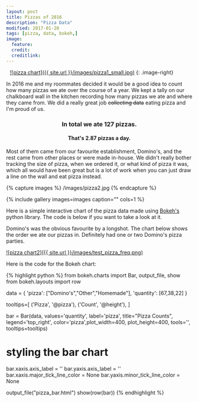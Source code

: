 ```yaml
---
layout: post
title: Pizzas of 2016
description: "Pizza Data"
modified: 2017-01-28
tags: [pizza, data, bokeh,]
image:
  feature:
  credit:
  creditlink: 
---
```



<a style="padding-left: 10px;" href="{{ site.url }}/images/pizza1.jpg">![pizza chart]({{ site.url }}/images/pizza1_small.jpg)</a>
{: .image-right}

In 2016 me and my roommates decided it would be a good idea to count how many pizzas we ate over the course of a year.
We kept a tally on our chalkboard wall in the kitchen recording how many pizzas we ate and where they came from.
We did a really great job ~~collecting data~~ eating pizza and I'm proud of us. 

<center>

<h3> In total we ate <b>127</b> pizzas.</h3>

<h4>That's <b>2.87</b> pizzas a day.</h4>

</center>

Most of them came from our favourite establishment, Domino's, and the rest came from other places or were made in-house. 
We didn't really bother tracking the size of pizza, when we ordered it, or what kind of pizza it was, which all would have been great but is a lot of work when you can just draw a line on the wall and eat pizza instead. 

{% capture images %}
	/images/pizza2.jpg
{% endcapture %}

{% include gallery images=images caption="" cols=1 %}

Here is a simple interactive chart of the pizza data made using [Bokeh's](http://bokeh.pydata.org/en/latest/) python library. The code is below if you want to take a look at it. 

<link rel="stylesheet" href="https://cdn.pydata.org/bokeh/release/bokeh-0.12.3.min.css" type="text/css" />   
<script type="text/javascript" src="https://cdn.pydata.org/bokeh/release/bokeh-0.12.3.min.js"></script>
<script type="text/javascript">
    Bokeh.set_log_level("info");
</script>
<center>
<div class="bk-root">
<div class="plotdiv" id="5a830989-be76-48dc-b4a5-144bcb3cbddd"></div>
</div>
			
<script type="text/javascript">
	Bokeh.$(function() {
	Bokeh.safely(function() {
	var docs_json = {"4e68ea1f-7b69-4d01-ac58-dcb0a692cf77":{"roots":{"references":[{"attributes":{"below":[{"id":"d99314c2-c99e-4737-823f-3fb14e1bde77","type":"CategoricalAxis"}],"left":[{"id":"5036509e-df3d-4e1b-a372-010ec4c42f33","type":"LinearAxis"}],"plot_height":400,"plot_width":400,"renderers":[{"id":"db212ada-03c2-489e-87ee-bd8d99d026f3","type":"GlyphRenderer"},{"id":"b05beb98-9f34-4410-bf17-09832768f24f","type":"GlyphRenderer"},{"id":"7d228483-3749-4e39-a4a5-213423a63f13","type":"GlyphRenderer"},{"id":"04d474f7-822c-4303-866e-47b2f6874be8","type":"Legend"},{"id":"d99314c2-c99e-4737-823f-3fb14e1bde77","type":"CategoricalAxis"},{"id":"5036509e-df3d-4e1b-a372-010ec4c42f33","type":"LinearAxis"},{"id":"190e5a39-4b90-41f9-a95a-0578132f8153","type":"Grid"}],"title":{"id":"d73dae95-35ba-4465-80f4-e17b2c64612f","type":"Title"},"tool_events":{"id":"51081c14-938c-472b-a725-73fcb1924c2a","type":"ToolEvents"},"toolbar":{"id":"fe1658d7-eba3-43d0-8f47-650ec58f9b4d","type":"Toolbar"},"x_mapper_type":"auto","x_range":{"id":"87c05da0-9c64-4a83-939d-c2bbbffebd01","type":"FactorRange"},"y_mapper_type":"auto","y_range":{"id":"6fa6b8b1-27b3-4a44-974c-14db16ee2fc3","type":"Range1d"}},"id":"fac26ca8-9366-4f0e-a069-7fd16e3541aa","subtype":"Chart","type":"Plot"},{"attributes":{"label":{"value":"Other"},"renderers":[{"id":"b05beb98-9f34-4410-bf17-09832768f24f","type":"GlyphRenderer"}]},"id":"b8596926-8125-4ae0-a0bc-f22cb59f7519","type":"LegendItem"},{"attributes":{"fill_alpha":{"field":"fill_alpha"},"fill_color":{"field":"color"},"height":{"field":"height","units":"data"},"line_color":{"field":"line_color"},"width":{"field":"width","units":"data"},"x":{"field":"x"},"y":{"field":"y"}},"id":"626fc704-9bef-47d6-bf02-675205d25ace","type":"Rect"},{"attributes":{"data_source":{"id":"c3362c23-c92a-4a77-81e7-4dfc071293e1","type":"ColumnDataSource"},"glyph":{"id":"379d90d5-53de-4e39-9fef-f92f6866b8c3","type":"Rect"},"hover_glyph":null,"nonselection_glyph":null,"selection_glyph":null},"id":"b05beb98-9f34-4410-bf17-09832768f24f","type":"GlyphRenderer"},{"attributes":{"fill_alpha":{"field":"fill_alpha"},"fill_color":{"field":"color"},"height":{"field":"height","units":"data"},"line_color":{"field":"line_color"},"width":{"field":"width","units":"data"},"x":{"field":"x"},"y":{"field":"y"}},"id":"379d90d5-53de-4e39-9fef-f92f6866b8c3","type":"Rect"},{"attributes":{"dimension":1,"plot":{"id":"fac26ca8-9366-4f0e-a069-7fd16e3541aa","subtype":"Chart","type":"Plot"},"ticker":{"id":"a0a61a03-aab0-4c77-9150-6a89e1df51f0","type":"BasicTicker"}},"id":"190e5a39-4b90-41f9-a95a-0578132f8153","type":"Grid"},{"attributes":{},"id":"51081c14-938c-472b-a725-73fcb1924c2a","type":"ToolEvents"},{"attributes":{},"id":"9b1480c3-72fc-4b60-80f7-ec0d1064cb6a","type":"CategoricalTickFormatter"},{"attributes":{"active_drag":"auto","active_scroll":"auto","active_tap":"auto","tools":[{"id":"409779f9-a05a-4215-ba10-377a4e15a52d","type":"HoverTool"}]},"id":"fe1658d7-eba3-43d0-8f47-650ec58f9b4d","type":"Toolbar"},{"attributes":{"callback":null,"plot":{"id":"fac26ca8-9366-4f0e-a069-7fd16e3541aa","subtype":"Chart","type":"Plot"},"tooltips":[["Pizza","@pizza"],["Count","@height"]]},"id":"409779f9-a05a-4215-ba10-377a4e15a52d","type":"HoverTool"},{"attributes":{},"id":"a0a61a03-aab0-4c77-9150-6a89e1df51f0","type":"BasicTicker"},{"attributes":{},"id":"3798c12f-4b27-4d0f-85b4-35d3e2ad7fc7","type":"CategoricalTicker"},{"attributes":{},"id":"85867a96-92de-4531-bc1f-26dc6fb8994d","type":"BasicTickFormatter"},{"attributes":{"items":[{"id":"772a45be-ae0f-46f4-aff3-9b660a8bce69","type":"LegendItem"},{"id":"b8596926-8125-4ae0-a0bc-f22cb59f7519","type":"LegendItem"},{"id":"33aac6d8-67c4-4654-af94-b517a0aeb43d","type":"LegendItem"}],"plot":{"id":"fac26ca8-9366-4f0e-a069-7fd16e3541aa","subtype":"Chart","type":"Plot"}},"id":"04d474f7-822c-4303-866e-47b2f6874be8","type":"Legend"},{"attributes":{"data_source":{"id":"73526b62-a84b-4ee8-be55-e5851e7c3f98","type":"ColumnDataSource"},"glyph":{"id":"626fc704-9bef-47d6-bf02-675205d25ace","type":"Rect"},"hover_glyph":null,"nonselection_glyph":null,"selection_glyph":null},"id":"7d228483-3749-4e39-a4a5-213423a63f13","type":"GlyphRenderer"},{"attributes":{"fill_alpha":{"field":"fill_alpha"},"fill_color":{"field":"color"},"height":{"field":"height","units":"data"},"line_color":{"field":"line_color"},"width":{"field":"width","units":"data"},"x":{"field":"x"},"y":{"field":"y"}},"id":"871c014a-8647-442d-a3a8-8f84cd7af730","type":"Rect"},{"attributes":{"axis_label":"","formatter":{"id":"85867a96-92de-4531-bc1f-26dc6fb8994d","type":"BasicTickFormatter"},"minor_tick_line_color":{"value":null},"plot":{"id":"fac26ca8-9366-4f0e-a069-7fd16e3541aa","subtype":"Chart","type":"Plot"},"ticker":{"id":"a0a61a03-aab0-4c77-9150-6a89e1df51f0","type":"BasicTicker"}},"id":"5036509e-df3d-4e1b-a372-010ec4c42f33","type":"LinearAxis"},{"attributes":{"label":{"value":"Homemade"},"renderers":[{"id":"7d228483-3749-4e39-a4a5-213423a63f13","type":"GlyphRenderer"}]},"id":"33aac6d8-67c4-4654-af94-b517a0aeb43d","type":"LegendItem"},{"attributes":{"children":[{"id":"fac26ca8-9366-4f0e-a069-7fd16e3541aa","subtype":"Chart","type":"Plot"}]},"id":"79d5da58-b62f-4a1f-8938-56fbca43f92c","type":"Row"},{"attributes":{"axis_label":"","formatter":{"id":"9b1480c3-72fc-4b60-80f7-ec0d1064cb6a","type":"CategoricalTickFormatter"},"major_label_orientation":0.7853981633974483,"major_tick_line_color":{"value":null},"plot":{"id":"fac26ca8-9366-4f0e-a069-7fd16e3541aa","subtype":"Chart","type":"Plot"},"ticker":{"id":"3798c12f-4b27-4d0f-85b4-35d3e2ad7fc7","type":"CategoricalTicker"}},"id":"d99314c2-c99e-4737-823f-3fb14e1bde77","type":"CategoricalAxis"},{"attributes":{"callback":null,"factors":["Domino's","Homemade","Other"]},"id":"87c05da0-9c64-4a83-939d-c2bbbffebd01","type":"FactorRange"},{"attributes":{"callback":null,"column_names":["line_color","line_alpha","color","fill_alpha","height","width","y","x","label"],"data":{"chart_index":[{"pizza":"Other"}],"color":["#407ee7"],"fill_alpha":[0.8],"height":[38.0],"label":[{"pizza":"Other"}],"line_alpha":[1.0],"line_color":["white"],"pizza":["Other"],"width":[0.8],"x":["Other"],"y":[19.0]}},"id":"c3362c23-c92a-4a77-81e7-4dfc071293e1","type":"ColumnDataSource"},{"attributes":{"label":{"value":"Domino's"},"renderers":[{"id":"db212ada-03c2-489e-87ee-bd8d99d026f3","type":"GlyphRenderer"}]},"id":"772a45be-ae0f-46f4-aff3-9b660a8bce69","type":"LegendItem"},{"attributes":{"data_source":{"id":"4ef28a02-08eb-43a6-b4df-32f58bb3005c","type":"ColumnDataSource"},"glyph":{"id":"871c014a-8647-442d-a3a8-8f84cd7af730","type":"Rect"},"hover_glyph":null,"nonselection_glyph":null,"selection_glyph":null},"id":"db212ada-03c2-489e-87ee-bd8d99d026f3","type":"GlyphRenderer"},{"attributes":{"callback":null,"column_names":["line_color","line_alpha","color","fill_alpha","height","width","y","x","label"],"data":{"chart_index":[{"pizza":"Domino's"}],"color":["#f22c40"],"fill_alpha":[0.8],"height":[67.0],"label":[{"pizza":"Domino's"}],"line_alpha":[1.0],"line_color":["white"],"pizza":["Domino's"],"width":[0.8],"x":["Domino's"],"y":[33.5]}},"id":"4ef28a02-08eb-43a6-b4df-32f58bb3005c","type":"ColumnDataSource"},{"attributes":{"callback":null,"column_names":["line_color","line_alpha","color","fill_alpha","height","width","y","x","label"],"data":{"chart_index":[{"pizza":"Homemade"}],"color":["#5ab738"],"fill_alpha":[0.8],"height":[22.0],"label":[{"pizza":"Homemade"}],"line_alpha":[1.0],"line_color":["white"],"pizza":["Homemade"],"width":[0.8],"x":["Homemade"],"y":[11.0]}},"id":"73526b62-a84b-4ee8-be55-e5851e7c3f98","type":"ColumnDataSource"},{"attributes":{"callback":null,"end":70.35},"id":"6fa6b8b1-27b3-4a44-974c-14db16ee2fc3","type":"Range1d"},{"attributes":{"plot":null,"text":"Pizza Counts"},"id":"d73dae95-35ba-4465-80f4-e17b2c64612f","type":"Title"}],"root_ids":["79d5da58-b62f-4a1f-8938-56fbca43f92c"]},"title":"Bokeh Application","version":"0.12.3"}};
	var render_items = [{"docid":"4e68ea1f-7b69-4d01-ac58-dcb0a692cf77","elementid":"5a830989-be76-48dc-b4a5-144bcb3cbddd","modelid":"79d5da58-b62f-4a1f-8938-56fbca43f92c"}];
					
	Bokeh.embed.embed_items(docs_json, render_items);
		});
	});
</script>
</center>

Domino's was the obvious favourite by a longshot. The chart below shows the order we ate our pizzas in. Definitely had one or two Domino's pizza parties.  

<a href="{{ site.url }}/images/test_pizza_freq.png">![pizza chart2]({{ site.url }}/images/test_pizza_freq.png)</a>

Here is the code for the Bokeh chart:

{% highlight python %}
from bokeh.charts import Bar, output_file, show
from bokeh.layouts import row

data = {
    'pizza': ["Domino's","Other","Homemade"],
    'quantity': [67,38,22]
}

tooltips=[
    ('Pizza', '@pizza'),
    ('Count', '@height'),
]

bar = Bar(data, values='quantity', label='pizza', title="Pizza Counts",
legend='top_right', color='pizza',plot_width=400, plot_height=400, 
tools='', tooltips=tooltips)

# styling the bar chart
bar.xaxis.axis_label = ''
bar.yaxis.axis_label = ''
bar.xaxis.major_tick_line_color = None
bar.yaxis.minor_tick_line_color = None

output_file("pizza_bar.html")
show(row(bar))
{% endhighlight %}
